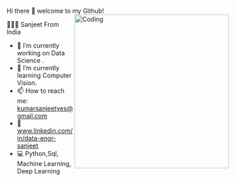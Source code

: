 Hi there 👋 welcome to my Github!
<img align="right" alt="Coding" width="350" src="https://media2.giphy.com/media/l378c04F2fjeZ7vH2/giphy.gif?cid=790b7611a2fb3de2156eddeea778a089c8659b78b79cd629&rid=giphy.gif&ct=g">

 👨🏻‍💻 Sanjeet From India
- 🔭 I’m currently working on Data Science .
- 🌱 I’m currently learning Computer Vision.
- 📫 How to reach me: kumarsanjeetyes@gmail.com
- 🔗 www.linkedin.com/in/data-engr-sanjeet
- 💻 Python,Sql, Machine Learning, Deep Learning


     

